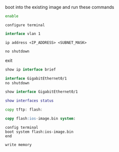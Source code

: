 boot into the existing image and run these commands 



```bash
enable
```

```
configure terminal
```

```kotlin
interface vlan 1
```

```php-template
ip address <IP_ADDRESS> <SUBNET_MASK>
```

`no shutdown`


exit


```kotlin
show ip interface brief
```

```kotlin
interface GigabitEthernet0/1
no shutdown
```

```kotlin
show interface GigabitEthernet0/1
```


```lua
show interfaces status
```

```go
copy tftp: flash:
```


```sql
copy flash:ios-image.bin system:
```


```arduino
config terminal
boot system flash:ios-image.bin
end
```
```arduino
write memory
```



